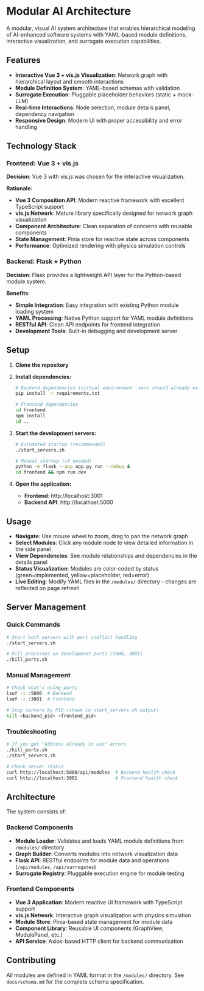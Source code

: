<!-- Verified on 2025-07-30 by Claude -->
<!-- Purpose: Main project documentation and setup guide -->

# Modular AI Architecture

A modular, visual AI system architecture that enables hierarchical modeling of AI-enhanced software systems with YAML-based module definitions, interactive visualization, and surrogate execution capabilities.

## Features

- **Interactive Vue 3 + vis.js Visualization**: Network graph with hierarchical layout and smooth interactions
- **Module Definition System**: YAML-based schemas with validation
- **Surrogate Execution**: Pluggable placeholder behaviors (static + mock-LLM)
- **Real-time Interactions**: Node selection, module details panel, dependency navigation
- **Responsive Design**: Modern UI with proper accessibility and error handling

## Technology Stack

### Frontend: Vue 3 + vis.js

**Decision**: Vue 3 with vis.js was chosen for the interactive visualization.

**Rationale**:
- **Vue 3 Composition API**: Modern reactive framework with excellent TypeScript support
- **vis.js Network**: Mature library specifically designed for network graph visualization
- **Component Architecture**: Clean separation of concerns with reusable components
- **State Management**: Pinia store for reactive state across components
- **Performance**: Optimized rendering with physics simulation controls

### Backend: Flask + Python

**Decision**: Flask provides a lightweight API layer for the Python-based module system.

**Benefits**:
- **Simple Integration**: Easy integration with existing Python module loading system
- **YAML Processing**: Native Python support for YAML module definitions
- **RESTful API**: Clean API endpoints for frontend integration
- **Development Tools**: Built-in debugging and development server

## Setup

1. **Clone the repository**
2. **Install dependencies:**
   ```bash
   # Backend dependencies (virtual environment .venv should already exist)
   pip install -r requirements.txt
   
   # Frontend dependencies
   cd frontend
   npm install
   cd ..
   ```

3. **Start the development servers:**
   ```bash
   # Automated startup (recommended)
   ./start_servers.sh
   
   # Manual startup (if needed)
   python -m flask --app app.py run --debug &
   cd frontend && npm run dev
   ```

4. **Open the application:**
   - **Frontend**: http://localhost:3001
   - **Backend API**: http://localhost:5000

## Usage

- **Navigate**: Use mouse wheel to zoom, drag to pan the network graph
- **Select Modules**: Click any module node to view detailed information in the side panel
- **View Dependencies**: See module relationships and dependencies in the details panel
- **Status Visualization**: Modules are color-coded by status (green=implemented, yellow=placeholder, red=error)
- **Live Editing**: Modify YAML files in the `/modules/` directory - changes are reflected on page refresh


## Server Management

### Quick Commands
```bash
# Start both servers with port conflict handling
./start_servers.sh

# Kill processes on development ports (5000, 3001)
./kill_ports.sh
```

### Manual Management
```bash
# Check what's using ports
lsof -i :5000  # Backend
lsof -i :3001  # Frontend

# Stop servers by PID (shown in start_servers.sh output)
kill <backend_pid> <frontend_pid>
```

### Troubleshooting
```bash
# If you get "Address already in use" errors
./kill_ports.sh
./start_servers.sh

# Check server status
curl http://localhost:5000/api/modules  # Backend health check
curl http://localhost:3001              # Frontend health check
```


## Architecture

The system consists of:

### Backend Components
- **Module Loader**: Validates and loads YAML module definitions from `/modules/` directory
- **Graph Builder**: Converts modules into network visualization data
- **Flask API**: RESTful endpoints for module data and operations (`/api/modules`, `/api/surrogates`)
- **Surrogate Registry**: Pluggable execution engine for module testing

### Frontend Components
- **Vue 3 Application**: Modern reactive UI framework with TypeScript support
- **vis.js Network**: Interactive graph visualization with physics simulation
- **Module Store**: Pinia-based state management for module data
- **Component Library**: Reusable UI components (GraphView, ModulePanel, etc.)
- **API Service**: Axios-based HTTP client for backend communication

## Contributing

All modules are defined in YAML format in the `/modules/` directory. See `docs/schema.md` for the complete schema specification. 